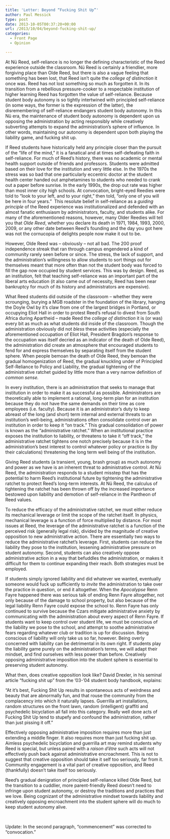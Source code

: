 ```yaml
---
title: 'Letter: Beyond “Fucking Shit Up”'
author: Paul Messick
type: post
date: 2013-10-05T00:37:20+00:00
url: /2013/10/04/beyond-fucking-shit-up/
categories:
  - Front Page
  - Opinion

---
```

At Nü Reed, self-reliance is no longer the defining characteristic of the Reed experience outside the classroom. Nü Reed is certainly a friendlier, more forgiving place than Olde Reed, but there is also a vague feeling that something has been lost, that Reed isn’t quite the _college of distinction_ it once was. Reed has not lost something so much as forgotten it. In its transition from a rebellious pressure-cooker to a respectable institution of higher learning Reed has forgotten the value of self-reliance. Because student body autonomy is so tightly intertwined with principled self-reliance (in some ways, the former is the expression of the latter), the disremembering of self-reliance endangers student body autonomy. In this Nü era, the maintenance of student body autonomy is dependent upon us opposing the administration by acting responsibly while creatively subverting attempts to expand the administration’s sphere of influence. In other words, maintaining our autonomy is dependent upon both playing the liability game, and fucking shit up.

If Reed students have historically held any principle closer than the pursuit of the “life of the mind,” it is a fanatical and at times self-defeating faith in self-reliance. For much of Reed’s history, there was no academic or mental health support outside of friends and professors. Students were admitted based on their love for the institution and very little else. In the 1970s the stress was so bad that one particularly eccentric doctor at the student health center handed out amphetamines to students who needed to crank out a paper before sunrise. In the early 1990s, the drop out rate was higher than most inner city high schools. At convocation, bright-eyed Reedies were told to “look to your left, and to your right,” then told, “only one of you will be here in four years.”  This resolute belief in self-reliance as a _guiding principle_ of the Reed experience was institutionalized and defended with an almost fanatic enthusiasm by administrators, faculty, and students alike. For many of the aforementioned reasons, however, many Older Reedies will tell you that _Olde Reed_, whether you declare its death in 1971, 1984, 1993, 2000, 2009, or any other date between Reed’s founding and the day you got here was not the cornucopia of delights people now make it out to be.

However, Olde Reed was – obviously – not all bad. The 200 proof independence streak that ran through campus engendered a kind of community rarely seen before or since. The stress, the lack of support, and the administration’s willingness to allow students to sort things out for themselves meant that more often than not the student body was forced to fill the gap now occupied by student services. This was by design. Reed, as an institution, felt that teaching self-reliance was an important part of the liberal arts education (it also came out of necessity, Reed has been near bankruptcy for much of its history and administrators are expensive).

What Reed students did outside of the classroom – whether they were scrounging, burying a MGB roadster in the foundation of the library, hanging the Doyle Owl by it’s claw from one of the largest bridges in Portland, or occupying Eliot Hall in order to protest Reed’s refusal to divest from South Africa during Apartheid – made Reed the _college of distinction_ it is (or was) every bit as much as what students did inside of the classroom. Though the administration obviously did not _bless_ these activities (especially the aforementioned occupation of Eliot Hall, President Bragdon’s response to the occupation was itself decried as an indicator of the death of Olde Reed), the administration did create an atmosphere that encouraged students to fend for and express themselves by separating itself from the student sphere. When people bemoan the death of Olde Reed, they bemoan the gradual homogenization of Reed, the gradual knuckling under of Principled Self-Reliance to Policy and Liability, the gradual tightening of the administrative ratchet guided by little more than a very narrow definition of _common sense._ 

In every institution, there is an administration that seeks to manage that institution in order to make it as successful as possible. Administrators are theoretically able to implement a rational, long-term plan for an institution because they do not have the same demands on their time as core employees (i.e. faculty). Because it is an administrator’s duty to keep abreast of the long (and short) term internal and external threats to an institution’s well-being, administrations often consolidate control over an institution in order to keep it “on track.” This gradual consolidation of power is known as the “administrative ratchet.” When an institutional practice exposes the institution to liability, or threatens to take it “off track,” the administrative ratchet tightens one notch precisely because it is in the administration’s best interest to control whatever policy or practice is (by their calculations) threatening the long term well being of the institution.

Giving Reed students (a transient, young, brash group) as much autonomy and power as we have is an inherent threat to administrative control. At Nü Reed, the administration responds to a student misstep that has the potential to harm Reed’s institutional future by tightening the administrative ratchet to protect Reed’s long-term interests. At Nü Reed, the calculus of tightening the ratchet has been thrown off by the increased importance bestowed upon liability and demotion of self-reliance in the Pantheon of Reed values.

To reduce the efficacy of the administrative ratchet, we must either reduce its mechanical leverage or limit the scope of the ratchet itself. In physics, mechanical leverage is a function of force multiplied by distance. For most issues at Reed, the leverage of the administrative ratchet is a function of the perceived risk (generally legal risk), divided by the magnitude of creative opposition to new administrative action. There are essentially two ways to reduce the administrative ratchet’s leverage. First, students can reduce the liability they pose to the institution, lessening administrative pressure on student autonomy. Second, students can also creatively oppose administrative action in a way that befuddles the administration, or makes it difficult for them to continue expanding their reach. Both strategies must be employed.

If students simply ignored liability and did whatever we wanted, eventually someone would fuck up sufficiently to _invite_ the administration to take over the practice in question, or end it altogether. When the _Apocalypse_ Renn Fayre happened there was serious talk of ending Renn Fayre altogether, not only because of the damage to school property, but also because of the legal liability Renn Fayre could expose the school to. Renn Fayre has only continued to survive because the Czars mitigate administrative anxiety by communicating with the administration about every aspect of Renn Fayre. If students want to keep control over student life, we must be conscious of the liability we pose to the school, and attempt to soothe administrative fears regarding whatever club or tradition is up for discussion. Being conscious of liability will only take us so far, however. Being overly concerned with liability can be detrimental in its own right. If students play the liability game purely on the administration’s terms, we will adapt their mindset, and find ourselves with less power than before. Creatively opposing administrative imposition into the student sphere is essential to preserving student autonomy.

What then, does creative opposition look like? David Drexler, in his seminal article “fucking shit up” from the ’03-’04 student body handbook, explains:

“At it’s best, Fucking Shit Up results in spontaneous acts of weirdness and beauty that are abnormally fun, and that rouse the community from the complacency into which it naturally lapses. Guerrilla art installations, random structures on the front lawn, random (intelligent) graffiti and psychedelic bicyclation all fall into this category. Really well done acts of Fucking Shit Up tend to stupefy and confound the administration, rather than just pissing it off.”

Effectively opposing administrative imposition requires more than just extending a middle finger. It also requires more than just fucking shit up. Aimless psychedelic bicyclation and guerrilla art may remind students why Reed is special, but unless paired with a _raison d’être_ such acts will not effectively push back against administrative encroachment. This is not to suggest that creative opposition should take it self too seriously, far from it. Community engagement is a vital part of creative opposition, and Reed (thankfully) doesn’t take itself too seriously.

Reed’s gradual denigration of principled self-reliance killed Olde Reed, but the transition to a cuddlier, more parent-friendly Reed doesn’t need to infringe upon student autonomy, or destroy the traditions and practices that we love. Being cognizant of the administrative mindset towards liability and creatively opposing encroachment into the student sphere will do much to keep student autonomy alive.

&nbsp;

Update: In the second paragraph, &#8220;commencement&#8221; was corrected to &#8220;convocation.&#8221;